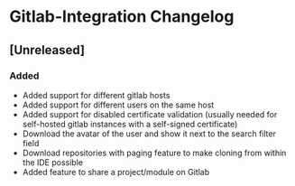 <!-- Keep a Changelog guide -> https://keepachangelog.com -->

# Gitlab-Integration Changelog

## [Unreleased]

### Added

- Added support for different gitlab hosts
- Added support for different users on the same host
- Added support for disabled certificate validation (usually needed for self-hosted gitlab instances with a self-signed certificate)
- Download the avatar of the user and show it next to the search filter field
- Download repositories with paging feature to make cloning from within the IDE possible
- Added feature to share a project/module on Gitlab
